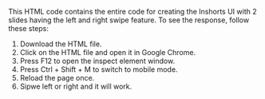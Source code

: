 This HTML code contains the entire code for creating the Inshorts UI with 2 slides having the left and right swipe feature. 
To see the response, follow these steps: 

   1) Download the HTML file.
   2) Click on the HTML file and open it in Google Chrome.
   3) Press F12 to open the inspect element window.
   4) Press Ctrl + Shift + M to switch to mobile mode.
   5) Reload the page once.
   6) Sipwe left or right and it will work.
